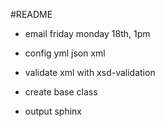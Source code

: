 #README

- email friday
monday 18th, 1pm
 
- config yml json xml

- validate xml with xsd-validation

- create base class

- output sphinx



